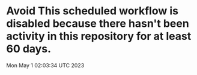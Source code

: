 # Avoid This scheduled workflow is disabled because there hasn't been activity in this repository for at least 60 days.
Mon May  1 02:03:34 UTC 2023
